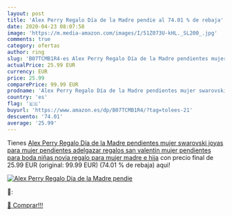 ```yaml
---
layout: post
title: 'Alex Perry Regalo Día de la Madre pendie al 74.01 % de rebaja'
date: 2020-04-23 08:07:58
image: 'https://m.media-amazon.com/images/I/51Z073U-kHL._SL200_.jpg'
comments: true
category: ofertas
author: ring
slug: 'B07TCMB1R4-es Alex Perry Regalo Día de la Madre pendientes mujer swarovski joyas para mujer pendientes adelgazar regalos san valentin mujer pendientes para boda niñas novia regalo para mujer madre e hija'
actualPrice: 25.99 EUR
currency: EUR
price: 25.99
comparePrice: 99.99 EUR
prodname: 'Alex Perry Regalo Día de la Madre pendientes mujer swarovski joyas para mujer pendientes adelgazar regalos san valentin mujer pendientes para boda niñas novia regalo para mujer madre e hija'
country: 'es'
flag: '🇪🇸'
buyurl: 'https://www.amazon.es/dp/B07TCMB1R4/?tag=tolees-21'
descuento: '74.01'
average: '25.99'
---
```


Tienes [Alex Perry Regalo Día de la Madre pendientes mujer swarovski joyas para mujer pendientes adelgazar regalos san valentin mujer pendientes para boda niñas novia regalo para mujer madre e hija](https://www.amazon.es/dp/B07TCMB1R4/?tag=tolees-21) con precio final de  25.99 EUR (original: 99.99 EUR) (74.01 %  de rebaja) aqui!

[![Alex Perry Regalo Día de la Madre pendie](https://m.media-amazon.com/images/I/51Z073U-kHL._SL200_.jpg)](https://www.amazon.es/dp/B07TCMB1R4/?tag=tolees-21)

🔎:


[🛒 Comprar!!!](https://www.amazon.es/dp/B07TCMB1R4/?tag=tolees-21)
